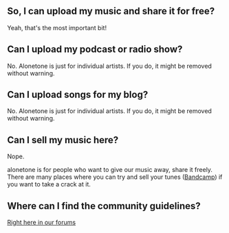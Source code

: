 ## So, I can upload my music and share it for free?

Yeah, that's the most important bit!

## Can I upload my podcast or radio show?

No. Alonetone is just for individual artists. If you do, it might be removed without warning.

## Can I upload songs for my blog?

No. Alonetone is just for individual artists. If you do, it might be removed without warning.

## Can I sell my music here?

Nope.

alonetone is for people who want to give our music away, share it freely. There are many places where you can try and sell your tunes ([Bandcamp](https://bandcamp.com)) if you want to take a crack at it.

## Where can I find the community guidelines?

[Right here in our forums](/forums/ideas-features-praise/community-guidelines)

